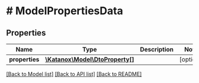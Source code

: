 # # ModelPropertiesData

## Properties

Name | Type | Description | Notes
------------ | ------------- | ------------- | -------------
**properties** | [**\Katanox\Model\DtoProperty[]**](DtoProperty.md) |  | [optional]

[[Back to Model list]](../../README.md#models) [[Back to API list]](../../README.md#endpoints) [[Back to README]](../../README.md)
